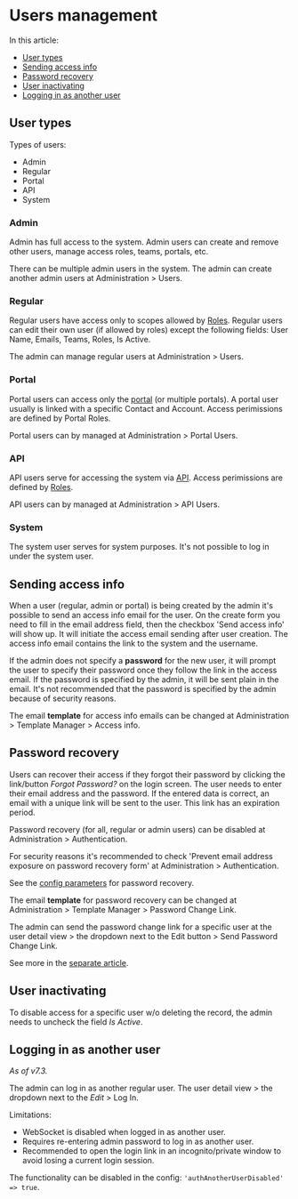 # Users management

In this article:

* [User types](#user-types)
* [Sending access info](#sending-access-info)
* [Password recovery](#password-recovery)
* [User inactivating](#user-inactivating)
* [Logging in as another user](#logging-in-as-another-user)

## User types

Types of users:

* Admin
* Regular
* Portal
* API
* System

### Admin

Admin has full access to the system. Admin users can create and remove other users, manage access roles, teams, portals, etc.

There can be multiple admin users in the system. The admin can create another admin users at Administration > Users.

### Regular

Regular users have access only to scopes allowed by [Roles](roles-management.md). Regular users can edit their own user (if allowed by roles) except the following fields: User Name, Emails, Teams, Roles, Is Active.

The admin can manage regular users at Administration > Users.

### Portal

Portal users can access only the [portal](portal.md) (or multiple portals). A portal user usually is linked with a specific Contact and Account. Access perimissions are defined by Portal Roles.

Portal users can by managed at Administration > Portal Users.

### API

API users serve for accessing the system via [API](../development/api.md). Access perimissions are defined by [Roles](roles-management.md).

API users can by managed at Administration > API Users.

### System

The system user serves for system purposes. It's not possible to log in under the system user.

## Sending access info

When a user (regular, admin or portal) is being created by the admin it's possible to send an access info email for the user. On the create form you need to fill in the email address field, then the checkbox 'Send access info' will show up. It will initiate the access email sending after user creation. The access info email contains the link to the system and the username.

If the admin does not specify a **password** for the new user, it will prompt the user to specify their password once they follow the link in the access email. If the password is specified by the admin, it will be sent plain in the email. It's not recommended that the password is specified by the admin because of security reasons.

The email **template** for access info emails can be changed at Administration > Template Manager > Access info.

## Password recovery

Users can recover their access if they forgot their password by clicking the link/button *Forgot Password?* on the login screen. The user needs to enter their email address and the password. If the entered data is correct, an email with a unique link will be sent to the user. This link has an expiration period.

Password recovery (for all, regular or admin users) can be disabled at Administration > Authentication.

For security reasons it's recommended to check 'Prevent email address exposure on password recovery form' at Administration > Authentication.

See the [config parameters](config-params.md#passwords) for password recovery.

The email **template** for password recovery can be changed at Administration > Template Manager > Password Change Link.

The admin can send the password change link for a specific user at the user detail view > the dropdown next to the Edit button > Send Password Change Link.

See more in the [separate article](passwords.md).

## User inactivating

To disable access for a specific user w/o deleting the record, the admin needs to uncheck the field *Is Active*.

## Logging in as another user

*As of v7.3.*

The admin can log in as another regular user. The user detail view > the dropdown next to the *Edit* > Log In.

Limitations:

* WebSocket is disabled when logged in as another user.
* Requires re-entering admin password to log in as another user.
* Recommended to open the login link in an incognito/private window to avoid losing a current login session.


The functionality can be disabled in the config: `'authAnotherUserDisabled' => true`.
